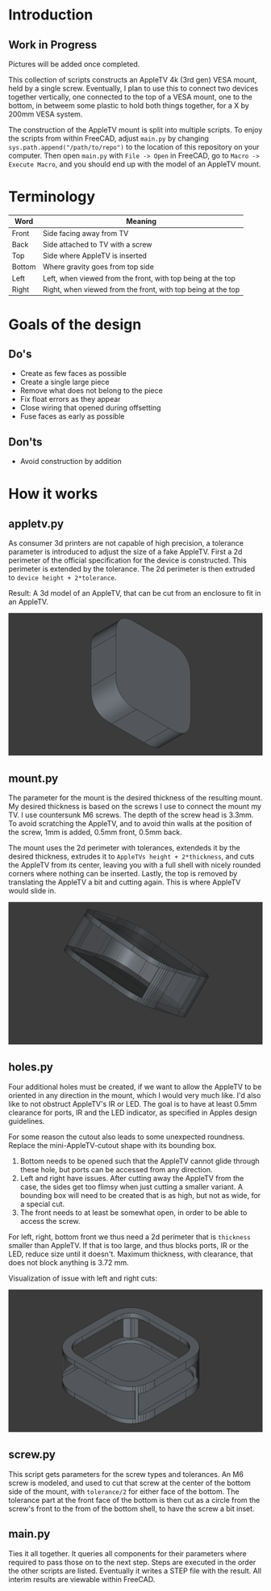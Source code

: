 # Introduction

Work in Progress
----------------

Pictures will be added once completed.

This collection of scripts constructs an AppleTV 4k (3rd gen) VESA mount, held by a single screw. Eventually, I plan to use this to connect two devices
together vertically, one connected to the top of a VESA mount, one to the bottom, in betweem some plastic to hold both things together, for a X by 200mm VESA
system.

The construction of the AppleTV mount is split into multiple scripts. To enjoy the scripts from within FreeCAD, adjust `main.py` by changing
`sys.path.append("/path/to/repo")` to the location of this repository on your computer. Then open `main.py` with `File -> Open` in FreeCAD, go to
`Macro -> Execute Macro`, and you should end up with the model of an AppleTV mount.

# Terminology

| Word   | Meaning |
| ------ | ------- |
| Front  | Side facing away from TV |
| Back   | Side attached to TV with a screw |
| Top    | Side where AppleTV is inserted |
| Bottom | Where gravity goes from top side |
| Left   | Left, when viewed from the front, with top being at the top |
| Right  | Right, when viewed from the front, with top being at the top |

# Goals of the design

## Do's

- Create as few faces as possible
- Create a single large piece
- Remove what does not belong to the piece
- Fix float errors as they appear
- Close wiring that opened during offsetting
- Fuse faces as early as possible

## Don'ts

- Avoid construction by addition

# How it works

## appletv.py

As consumer 3d printers are not capable of high precision, a tolerance parameter is introduced to adjust the size of a fake AppleTV. First a 2d perimeter of
the official specification for the device is constructed. This perimeter is extended by the tolerance. The 2d perimeter is then extruded to `device height +
2*tolerance`.

Result: A 3d model of an AppleTV, that can be cut from an enclosure to fit in an AppleTV.

![AppleTV](img/appletv.png)


## mount.py

The parameter for the mount is the desired thickness of the resulting mount. My desired thickness is based on the screws I use to connect the mount my TV.
I use countersunk M6 screws. The depth of the screw head is 3.3mm. To avoid scratching the AppleTV, and to avoid thin walls at the position of the screw,
1mm is added, 0.5mm front, 0.5mm back.

The mount uses the 2d perimeter with tolerances, extendeds it by the desired thickness, extrudes it to `AppleTVs height + 2*thickness`,  and cuts the AppleTV
from its center, leaving you with a full shell with nicely rounded corners where nothing can be inserted. Lastly, the top is removed by translating the AppleTV a bit
and cutting again. This is where AppleTV would slide in.

![Case with hole](img/case_with_hole.png)

## holes.py

Four additional holes must be created, if we want to allow the AppleTV to be oriented in any direction in the mount, which I would very much like.
I'd also like to not obstruct AppleTV's IR or LED. The goal is to have at least 0.5mm clearance for ports, IR and the LED indicator, as specified in Apples design guidelines.

For some reason the cutout also leads to some unexpected roundness. Replace the mini-AppleTV-cutout shape with its bounding box.

1. Bottom needs to be opened such that the AppleTV cannot glide through these hole, but ports can be accessed from any direction.
2. Left and right have issues. After cutting away the AppleTV from the case, the sides get too flimsy when just cutting a smaller variant. A bounding box will need to be created
that is as high, but not as wide, for a special cut.
3. The front needs to at least be somewhat open, in order to be able to access the screw.

For left, right, bottom front we thus need a 2d perimeter that is `thickness` smaller than AppleTV. If that is too large, and thus blocks ports, IR or the LED,
reduce size until it doesn't. Maximum thickness, with clearance, that does not block anything is 3.72 mm.

Visualization of issue with left and right cuts:

![Top too thin issue](img/holes_issue.png)

## screw.py

This script gets parameters for the screw types and tolerances. An M6 screw is modeled, and used to cut that screw at the center of the bottom side of the mount,
with `tolerance/2`  for either face of the bottom. The tolerance part at the front face of the bottom is then cut as a circle from the screw's front to the from
of the bottom shell, to have the screw a bit inset.

## main.py

Ties it all together. It queries all components for their parameters where required to pass those on to the next step.
Steps are executed in the order the other scripts are listed. Eventually it writes a STEP file with the result. All interim results are viewable within FreeCAD. 
